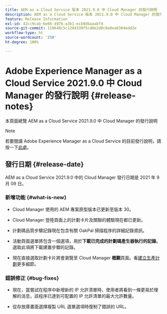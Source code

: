 ```yaml
---
title: AEM as a Cloud Service 版本 2021.9.0 中 Cloud Manager 的發行說明
description: AEM as a Cloud Service 版本 2021.9.0 中 Cloud Manager 的發行說明
feature: Release Information
exl-id: 42cc9cab-6e66-4976-a3b1-ecb9dbaaabf4
source-git-commit: 119648c5c1294339f5cd0e2d8c0a0ea6304edd2e
workflow-type: ht
source-wordcount: '250'
ht-degree: 100%

---
```


# Adobe Experience Manager as a Cloud Service 2021.9.0 中 Cloud Manager 的發行說明 {#release-notes}

本頁面總覽 AEM as a Cloud Service 2021.9.0 中 Cloud Manager 的發行說明

>[!NOTE]
>若要閱讀 Adobe Experience Manager as a Cloud Service 的目前發行說明，請按一下[此處](https://experienceleague.adobe.com/docs/experience-manager-cloud-service/release-notes/release-notes/release-notes-current.html?lang=zh-Hant)。

## 發行日期 {#release-date}

AEM as a Cloud Service 2021.9.0 中的 Cloud Manager 發行日期是 2021 年 9 月 09 日。

### 新增功能 {#what-is-new}

* Cloud Manager 使用的 AEM 專案原型版本已更新至版本 30。

* Cloud Manager 登陸頁面上的計劃卡片及關聯的體驗現在都已更新。

* 計劃碼品質步驟記錄現在包含有關 OakPal 掃描程序的詳細記錄資訊。

* 活動頁面選單將包含一個選項，用於&#x200B;**下載已完成的計劃碼產生器執行的記錄**。選取此項將下載建置步驟的記錄。

* 現在直接選取計劃卡片將會瀏覽至 Cloud Manager **概觀**&#x200B;頁面。看[建立生產計劃](https://experienceleague.adobe.com/docs/experience-manager-cloud-service/implementing/using-cloud-manager/production-programs/creating-production-program.html?lang=zh-Hant)更多細節。

### 錯誤修正 {#bug-fixes}

* 現在，當嘗試在程序中新增新的 IP 允許清單時，使用者將看到一條更易於理解的消息，該程序已達到可配置的 IP 允許清單的最大允許數量。

* 從存放庫畫面選擇複製 URL 選單選項時復制了錯誤的 URL。

